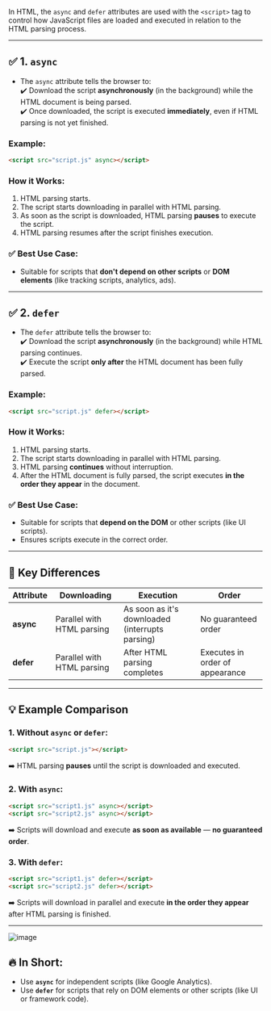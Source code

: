 In HTML, the `async` and `defer` attributes are used with the `<script>` tag to control how JavaScript files are loaded and executed in relation to the HTML parsing process.

---

## ✅ **1. `async`**
- The `async` attribute tells the browser to:  
   ✔️ Download the script **asynchronously** (in the background) while the HTML document is being parsed.  
   ✔️ Once downloaded, the script is executed **immediately**, even if HTML parsing is not yet finished.  

### **Example**:
```html
<script src="script.js" async></script>
```

### **How it Works**:
1. HTML parsing starts.  
2. The script starts downloading in parallel with HTML parsing.  
3. As soon as the script is downloaded, HTML parsing **pauses** to execute the script.  
4. HTML parsing resumes after the script finishes execution.  

### ✅ **Best Use Case**:
- Suitable for scripts that **don't depend on other scripts** or **DOM elements** (like tracking scripts, analytics, ads).  

---

## ✅ **2. `defer`**
- The `defer` attribute tells the browser to:  
   ✔️ Download the script **asynchronously** (in the background) while HTML parsing continues.  
   ✔️ Execute the script **only after** the HTML document has been fully parsed.  

### **Example**:
```html
<script src="script.js" defer></script>
```

### **How it Works**:
1. HTML parsing starts.  
2. The script starts downloading in parallel with HTML parsing.  
3. HTML parsing **continues** without interruption.  
4. After the HTML document is fully parsed, the script executes **in the order they appear** in the document.  

### ✅ **Best Use Case**:
- Suitable for scripts that **depend on the DOM** or other scripts (like UI scripts).  
- Ensures scripts execute in the correct order.  

---

## 🚀 **Key Differences**
| Attribute | Downloading | Execution | Order |
|-----------|-------------|-----------|-------|
| **async** | Parallel with HTML parsing | As soon as it's downloaded (interrupts parsing) | No guaranteed order |
| **defer** | Parallel with HTML parsing | After HTML parsing completes | Executes in order of appearance |

---

## 💡 **Example Comparison**
### 1. Without `async` or `defer`:
```html
<script src="script.js"></script>
```
➡️ HTML parsing **pauses** until the script is downloaded and executed.

### 2. With `async`:
```html
<script src="script1.js" async></script>
<script src="script2.js" async></script>
```
➡️ Scripts will download and execute **as soon as available** — **no guaranteed order**.

### 3. With `defer`:
```html
<script src="script1.js" defer></script>
<script src="script2.js" defer></script>
```
➡️ Scripts will download in parallel and execute **in the order they appear** after HTML parsing is finished.

---

![image](https://github.com/user-attachments/assets/82b1417a-1196-4f4c-86d2-26aa65023776)


## 🔥 **In Short:**  
- Use **`async`** for independent scripts (like Google Analytics).  
- Use **`defer`** for scripts that rely on DOM elements or other scripts (like UI or framework code).  
